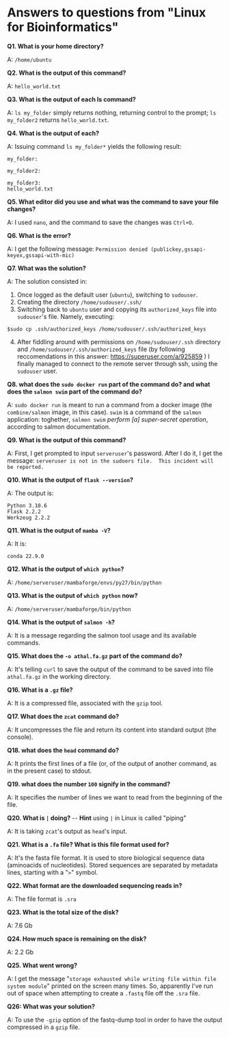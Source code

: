 # Answers to questions from "Linux for Bioinformatics"

**Q1. What is your home directory?**

A: `/home/ubuntu`

**Q2. What is the output of this command?**

A: `hello_world.txt`

**Q3. What is the output of each ls command?**

A: `ls my_folder` simply returns nothing, returning control to the prompt; `ls my_folder2` returns `hello_world.txt`.

**Q4. What is the output of each?**

A: Issuing command `ls my_folder*` yields the following result:

```
my_folder:

my_folder2:

my_folder3:
hello_world.txt
```
**Q5. What editor did you use and what was the command to save your file changes?**

A: I used `nano`, and the command to save the changes was `Ctrl+O`.

**Q6. What is the error?**

A: I get the following message: `Permission denied (publickey,gssapi-keyex,gssapi-with-mic)`

**Q7. What was the solution?**

A: The solution consisted in:

1. Once logged as the default user (`ubuntu`), switching to `sudouser`. 
2. Creating the directory `/home/sudouser/.ssh/`
3. Switching back to `ubuntu` user and copying its `authorized_keys` file into `sudouser`'s file. Namely, executing: 
```
$sudo cp .ssh/authorized_keys /home/sudouser/.ssh/authorized_keys 
```
4. After fiddling around with permissions on `/home/sudouser/.ssh` directory and `/home/sudouser/.ssh/authorized_keys` file (by following reccomendations in this answer: https://superuser.com/a/925859 ) I finally managed to connect to the remote server through ssh, using the `sudouser` user. 

**Q8. what does the `sudo docker run` part of the command do? and what does the `salmon swim` part of the command do?**

A: `sudo docker run` is meant to run a command from a docker image (the `combine/salmon` image, in this case). `swim` is a command of the `salmon` application: toghether, `salmon swim` *perform [a] super-secret operation*, according to salmon documentation.

**Q9. What is the output of this command?**

A: First, I get prompted to input `serveruser`'s password. After I do it, I get the message: `serveruser is not in the sudoers file.  This incident will be reported.`

**Q10. What is the output of `flask --version`?**

A: The output is:
```
Python 3.10.6
Flask 2.2.2
Werkzeug 2.2.2
```

**Q11. What is the output of `mamba -V`?**

A: It is:

```
conda 22.9.0
```

**Q12. What is the output of `which python`?**

A: `/home/serveruser/mambaforge/envs/py27/bin/python`

**Q13. What is the output of `which python` now?**

A: `/home/serveruser/mambaforge/bin/python`

**Q14. What is the output of `salmon -h`?**

A: It is a message regarding the salmon tool usage and its available commands.

**Q15. What does the `-o athal.fa.gz` part of the command do?**

A: It's telling `curl` to save the output of the command to be saved into file `athal.fa.gz` in the working directory.

**Q16. What is a `.gz` file?**

A: It is a compressed file, associated with the `gzip` tool.

**Q17. What does the `zcat` command do?**

A: It uncompresses the file and return its content into standard output (the console).

**Q18. what does the `head` command do?**

A: It prints the first lines of a file (or, of the output of another command, as in the present case) to stdout.

**Q19. what does the number `100` signify in the command?**

A: It specifies the number of lines we want to read from the beginning of the file.

**Q20. What is `|` doing?** -- **Hint** using `|` in Linux is called "piping"

A: It is taking `zcat`'s output as `head`'s input. 

**Q21. What is a `.fa` file? What is this file format used for?**

A: It's the fasta file format. It is used to store biological sequence data (aminoacids of nucleotides). Stored sequences are separated by metadata lines, starting with a "`>`" symbol.

**Q22. What format are the downloaded sequencing reads in?**

A: The file format is `.sra`

**Q23. What is the total size of the disk?**

A: 7.6 Gb

**Q24. How much space is remaining on the disk?**

A: 2.2 Gb

**Q25. What went wrong?**

A: I get the message "`storage exhausted while writing file within file system module`" printed on the screen many times. So, apparently I've run out of space when attempting to create a `.fastq` file off the `.sra` file.

**Q26: What was your solution?**

A: To use the `-gzip` option of the fastq-dump tool in order to have the output compressed in a `gzip` file.




